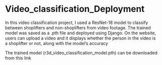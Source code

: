 # Video_classification_Deployment
In this video classification project, I used a ResNet-18 model to classify between shoplifters and non-shoplifters from video footage. The trained model was saved as a .pth file and deployed using Django.  On the website, users can upload a video and it displays whether the person in the video is a shoplifter or not, along with the model’s accuracy

The trained model (r3d_video_classification_model.pth) can be downloaded from this link 
